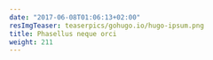 ```yaml
---
date: "2017-06-08T01:06:13+02:00"
resImgTeaser: teaserpics/gohugo.io/hugo-ipsum.png
title: Phasellus neque orci
weight: 211
---
```


